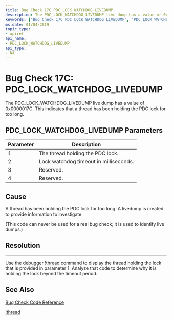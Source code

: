 ```yaml
---
title: Bug Check 17C PDC_LOCK_WATCHDOG_LIVEDUMP
description: The PDC_LOCK_WATCHDOG_LIVEDUMP live dump has a value of 0x0000017C. This indicates that a thread has been holding the PDC lock for too long.
keywords: ["Bug Check 17C PDC_LOCK_WATCHDOG_LIVEDUMP", "PDC_LOCK_WATCHDOG_LIVEDUMP"]
ms.date: 01/04/2019
topic_type:
- apiref
api_name:
- PDC_LOCK_WATCHDOG_LIVEDUMP
api_type:
- NA
---
```


# Bug Check 17C: PDC\_LOCK\_WATCHDOG\_LIVEDUMP

The PDC\_LOCK\_WATCHDOG\_LIVEDUMP live dump has a value of 0x0000017C. This indicates that a thread has been holding the PDC lock for too long.

 ## PDC\_LOCK\_WATCHDOG\_LIVEDUMP Parameters

|Parameter|Description|
|--- |--- |
|1| The thread holding the PDC lock.|
|2| Lock watchdog timeout in milliseconds. |
|3| Reserved. |
|4| Reserved. |


## Cause
A thread has been holding the PDC lock for too long. A livedump is created to provide information to investigate. 

(This code can never be used for a real bug check; it is used to identify live dumps.)

## Resolution
-----

Use the debugger [!thread](-thread.md) command to display the thread holding the lock that is provided in parameter 1.  Analyze that code to determine why it is holding the lock beyond the timeout period.


## See Also

[Bug Check Code Reference](bug-check-code-reference2.md)

[\!thread](-thread.md)


 




